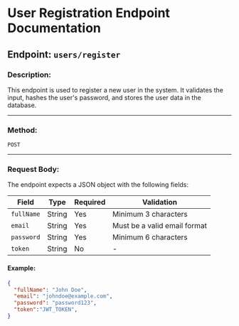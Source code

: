 # User Registration Endpoint Documentation

## Endpoint: `users/register`

### Description:
This endpoint is used to register a new user in the system. It validates the input, hashes the user's password, and stores the user data in the database.

---

### Method:
`POST`

---

### Request Body:
The endpoint expects a JSON object with the following fields:

| Field     | Type   | Required | Validation                                |
|-----------|--------|----------|------------------------------------------|
| `fullName`| String | Yes      | Minimum 3 characters                     |
| `email`   | String | Yes      | Must be a valid email format             |
| `password`| String | Yes      | Minimum 6 characters                     |
| `token`   | String | No      |     - 
#### Example:
```json
{
  "fullName": "John Doe",
  "email": "johndoe@example.com",
  "password": "password123",
  "token":"JWT_TOKEN",
}
